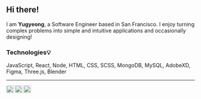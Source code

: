 ## Hi there!

I am **Yugyeong**, a Software Engineer based in San Francisco. I enjoy turning complex problems into simple and intuitive applications and occasionally designing!


### Technologies💡 
JavaScript, React, Node, HTML, CSS, SCSS, MongoDB, MySQL, AdobeXD, Figma, Three.js, Blender
____________

<a href="https://mail.google.com/mail/?view=cm&fs=1&to=yugyeonglee93@gmail.com">
  <img align="left" alt="Yugyeong's Email" width="20px" src="https://cdn.jsdelivr.net/npm/simple-icons@v3/icons/gmail.svg" />
</a>

<a href="https://www.linkedin.com/in/yg-lee/">
  <img align="left" alt="Yugyeong's LinkedIn" width="20px" src="https://cdn.jsdelivr.net/npm/simple-icons@v3/icons/linkedin.svg" />
</a>

<a href="https://www.instagram.com/leeyugangsta/">
  <img align="left" alt="Yugyeong's Instagram" width="20px" src="https://cdn.jsdelivr.net/npm/simple-icons@v3/icons/instagram.svg" />
</a> 


<!--
**YGLEE1993/YGLEE1993** is a ✨ _special_ ✨ repository because its `README.md` (this file) appears on your GitHub profile.

Here are some ideas to get you started:

- 🔭 I’m currently looking ...
- 🌱 I’m currently learning ...
- 👯 I’m looking to collaborate on ...
- 🤔 I’m looking for help with ...
- 💬 Ask me about ...
- 📫 How to reach me: ...
- 😄 Pronouns: ...
- ⚡ Fun fact: ...
-->
